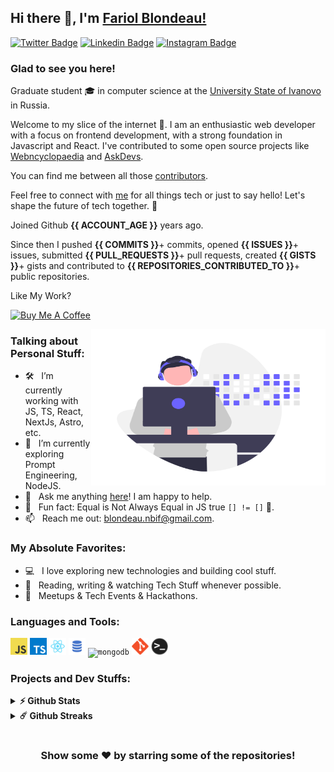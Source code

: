 ## Hi there 👋, I'm [Fariol Blondeau!](https://fariolblondeau.vercel.app/)

[![Twitter Badge](https://img.shields.io/badge/-Twitter-00acee?style=flat-square&logo=Twitter&logoColor=white)](https://twitter.com/bryan_6243) [![Linkedin Badge](https://img.shields.io/badge/-LinkedIn-0e76a8?style=flat-square&logo=Linkedin&logoColor=white)](https://linkedin.com/in/fariolblondeau) [![Instagram Badge](https://img.shields.io/badge/-Instagram-e4405f?style=flat-square&logo=Instagram&logoColor=white)](https://instagram.com/brx_6243/)

### Glad to see you here! &nbsp;

Graduate student 🎓 in computer science at the [University State of Ivanovo](http://ivanovo.ac.ru/about_the_university/faculty/7155/) in Russia.

Welcome to my slice of the internet 🍕.
I am an enthusiastic web developer with a focus on frontend development, with a strong foundation in Javascript and React. I've contributed to some open source projects like [Webncyclopaedia](https://github.com/Webncyclopaedia) and [AskDevs](https://github.com/codewithvoid/AskDevs).

You can find me between all those [contributors](https://github.com/codewithvoid/AskDevs?tab=readme-ov-file#-team).

Feel free to connect with [me](https://github.com/bruxx-6243/) for all things tech or just to say hello! Let's shape the future of tech together. 🌟

Joined Github **{{ ACCOUNT_AGE }}** years ago.

Since then I pushed **{{ COMMITS }}**+ commits, opened **{{ ISSUES }}**+ issues, submitted **{{ PULL_REQUESTS }}**+ pull requests, created **{{ GISTS }}**+ gists and contributed to **{{ REPOSITORIES_CONTRIBUTED_TO }}**+ public repositories.

Like My Work?

<a href="https://www.buymeacoffee.com/fariolblondeau" target="_blank"><img src="https://cdn.buymeacoffee.com/buttons/v2/default-yellow.png" alt="Buy Me A Coffee" height="40px" width="200px" ></a>

<img align="right" height="250" width="375" alt="" src="undraw_Developer_activity_re_39tg.png" />

### Talking about Personal Stuff:

- 🛠 &nbsp; I’m currently working with JS, TS, React, NextJs, Astro, etc.
- 🚀 &nbsp; I’m currently exploring Prompt Engineering, NodeJS.
- 💬 &nbsp; Ask me anything [here](https://www.linkedin.com/in/fariolblondeau)! I am happy to help.
- 👾 &nbsp; Fun fact: Equal is Not Always Equal in JS true `[] != []` 🤣.
- 📫 &nbsp; Reach me out: blondeau.nbif@gmail.com.

### My Absolute Favorites:

- 💻 &nbsp; I love exploring new technologies and building cool stuff.
- 📰 &nbsp; Reading, writing & watching Tech Stuff whenever possible.
- 🍕 &nbsp; Meetups & Tech Events & Hackathons.

### Languages and Tools:

<code><img height="27" src="https://raw.githubusercontent.com/github/explore/80688e429a7d4ef2fca1e82350fe8e3517d3494d/topics/javascript/javascript.png" alt="javascript"></code> <code><img height="27" src="https://raw.githubusercontent.com/github/explore/80688e429a7d4ef2fca1e82350fe8e3517d3494d/topics/typescript/typescript.png" alt="typescript"></code> <code><img height="27" src="https://raw.githubusercontent.com/github/explore/80688e429a7d4ef2fca1e82350fe8e3517d3494d/topics/react/react.png" alt="react"></code> <code><img height="27" src="https://raw.githubusercontent.com/github/explore/80688e429a7d4ef2fca1e82350fe8e3517d3494d/topics/sql/sql.png" alt="sql"></code> <code><img height="27" src="https://encrypted-tbn0.gstatic.com/images?q=tbn%3AANd9GcSTTzPAw-55ssm1Im594xYZ9eRQu2JylrkYLg&usqp=CAU" alt="mongodb"></code> <code><img height="27" src="https://raw.githubusercontent.com/devicons/devicon/master/icons/git/git-original.svg" alt="git"></code> <code><img height="27" src="https://raw.githubusercontent.com/github/explore/80688e429a7d4ef2fca1e82350fe8e3517d3494d/topics/terminal/terminal.png" alt="terminal"></code>

### Projects and Dev Stuffs:

<details>
  <summary><b>⚡ Github Stats</b></summary>

  <br />
  <img height="180em" src="https://github-readme-stats.vercel.app/api?username=bruxx-6243&show_icons=true&hide_border=true&&count_private=true&include_all_commits=true" />
  <img height="180em" src="https://github-readme-stats.vercel.app/api/top-langs/?username=bruxx-6243&exclude_repo=KNN-Image-Classification&show_icons=true&hide_border=true&layout=compact&langs_count=8"/>
</details>

<details>
  <summary><b>☄️ Github Streaks</b></summary>

  <br />
  <img height="180em" src="https://github-readme-streak-stats.herokuapp.com/?user=bruxx-6243&hide_border=true" />
</details>

#

<div align="center">

### Show some ❤️ by starring some of the repositories!

</div>
